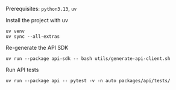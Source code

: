 Prerequisites: `python3.13`, `uv`

Install the project with uv
```shell
uv venv
uv sync --all-extras
```

Re-generate the API SDK
```shell
uv run --package api-sdk -- bash utils/generate-api-client.sh
```

Run API tests
```shell
uv run --package api -- pytest -v -n auto packages/api/tests/
```
